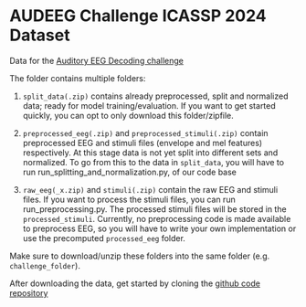 AUDEEG Challenge ICASSP 2024 Dataset
============================
Data for the [Auditory EEG Decoding challenge](https://exporl.github.io/auditory-eeg-challenge-2023/)

The folder contains multiple folders:  

   1. `split_data(.zip)` contains already preprocessed, split and normalized data; ready for model training/evaluation. 
If you want to get started quickly, you can opt to only download this folder/zipfile.

   2. `preprocessed_eeg(.zip)` and `preprocessed_stimuli(.zip)` contain preprocessed EEG and stimuli files (envelope and mel features) respectively.
At this stage data is not yet split into different sets and normalized. To go from this to the data in `split_data`, you will have to run run_splitting_and_normalization.py, of our code base 

   3. `raw_eeg(_x.zip)` and `stimuli(.zip)` contain the raw EEG and stimuli files. If you want to process the stimuli files, you can run run_preprocessing.py. The processed stimuli files will be stored in the `processed_stimuli`.
Currently, no preprocessing code is made available to preprocess EEG, so you will have to write your own implementation or use the precomputed `processed_eeg` folder.

Make sure to download/unzip these folders into the same folder (e.g. `challenge_folder`).

After downloading the data, get started by cloning the [github code repository](https://github.com/exporl/auditory-eeg-challenge-2023-code) 

